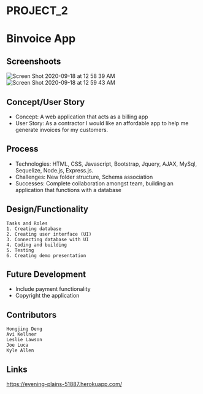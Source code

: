 # PROJECT_2

# Binvoice App

## Screenshoots

![Screen Shot 2020-09-18 at 12 58 39 AM](https://user-images.githubusercontent.com/61078512/93558396-5a3c8300-f94b-11ea-9b93-ee7a8594b38d.png)
![Screen Shot 2020-09-18 at 12 59 43 AM](https://user-images.githubusercontent.com/61078512/93558416-688a9f00-f94b-11ea-87d9-78f4d9741057.png)

## Concept/User Story

* Concept: A web application that acts as a billing app 
* User Story: As a contractor I would like an affordable app to help me generate invoices for my customers.

## Process

* Technologies: HTML, CSS, Javascript, Bootstrap, Jquery, AJAX, MySql, Sequelize, Node.js, Express.js.
* Challenges: New folder structure, Schema association
* Successes: Complete collaboration amongst team, building an application that functions with a database

## Design/Functionality

```
Tasks and Roles
1. Creating database 
2. Creating user interface (UI)
3. Connecting database with UI
4. Coding and building
5. Testing
6. Creating demo presentation

```

## Future Development

* Include payment functionality
* Copyright the application

## Contributors

```
Hongjing Deng 
Avi Kellner 
Leslie Lawson
Joe Luca 
Kyle Allen
```
## Links

https://evening-plains-51887.herokuapp.com/

